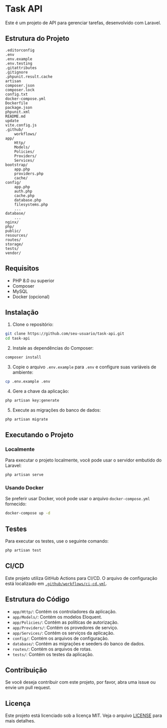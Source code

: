 # Task API

Este é um projeto de API para gerenciar tarefas, desenvolvido com Laravel.

## Estrutura do Projeto

```
.editorconfig
.env
.env.example
.env.testing
.gitattributes
.gitignore
.phpunit.result.cache
artisan
composer.json
composer.lock
config.txt
docker-compose.yml
Dockerfile
package.json
phpunit.xml
README.md
update
vite.config.js
.github/
    workflows/
app/
    Http/
    Models/
    Policies/
    Providers/
    Services/
bootstrap/
    app.php
    providers.php
    cache/
config/
    app.php
    auth.php
    cache.php
    database.php
    filesystems.php
    ...
database/
    ...
nginx/
php/
public/
resources/
routes/
storage/
tests/
vendor/
```

## Requisitos

- PHP 8.0 ou superior
- Composer
- MySQL
- Docker (opcional)

## Instalação

1. Clone o repositório:

```sh
git clone https://github.com/seu-usuario/task-api.git
cd task-api
```

2. Instale as dependências do Composer:

```sh
composer install
```

3. Copie o arquivo `.env.example` para `.env` e configure suas variáveis de ambiente:

```sh
cp .env.example .env
```

4. Gere a chave da aplicação:

```sh
php artisan key:generate
```

5. Execute as migrações do banco de dados:

```sh
php artisan migrate
```

## Executando o Projeto

### Localmente

Para executar o projeto localmente, você pode usar o servidor embutido do Laravel:

```sh
php artisan serve
```

### Usando Docker

Se preferir usar Docker, você pode usar o arquivo `docker-compose.yml` fornecido:

```sh
docker-compose up -d
```

## Testes

Para executar os testes, use o seguinte comando:

```sh
php artisan test
```

## CI/CD

Este projeto utiliza GitHub Actions para CI/CD. O arquivo de configuração está localizado em [`.github/workflows/ci-cd.yml`](.github/workflows/ci-cd.yml).

## Estrutura do Código

- `app/Http/`: Contém os controladores da aplicação.
- `app/Models/`: Contém os modelos Eloquent.
- `app/Policies/`: Contém as políticas de autorização.
- `app/Providers/`: Contém os provedores de serviço.
- `app/Services/`: Contém os serviços da aplicação.
- `config/`: Contém os arquivos de configuração.
- `database/`: Contém as migrações e seeders do banco de dados.
- `routes/`: Contém os arquivos de rotas.
- `tests/`: Contém os testes da aplicação.

## Contribuição

Se você deseja contribuir com este projeto, por favor, abra uma issue ou envie um pull request.

## Licença

Este projeto está licenciado sob a licença MIT. Veja o arquivo [LICENSE](LICENSE) para mais detalhes.